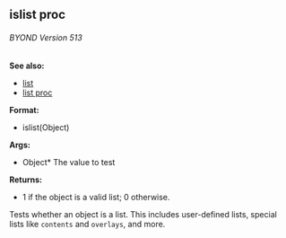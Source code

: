 ## islist proc 
###### BYOND Version 513
**See also:**
*   [list](/list)
*   [list proc](/proc/list)
<!-- -->
**Format:**
*   islist(Object)
<!-- -->
**Args:**
*   Object* The value to test
<!-- -->
**Returns:**
*   1 if the object is a valid list; 0 otherwise.


Tests whether an object is a list. This includes user-defined
lists, special lists like `contents` and `overlays`, and more.
